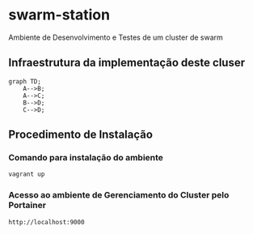 # swarm-station
Ambiente de Desenvolvimento e Testes de um cluster de swarm

## Infraestrutura da implementação deste cluser
```mermaid
graph TD;
    A-->B;
    A-->C;
    B-->D;
    C-->D;
```

## Procedimento de Instalação
### Comando para instalação do ambiente
```sh
vagrant up
```
### Acesso ao ambiente de Gerenciamento do Cluster pelo Portainer
```sh
http://localhost:9000
```

